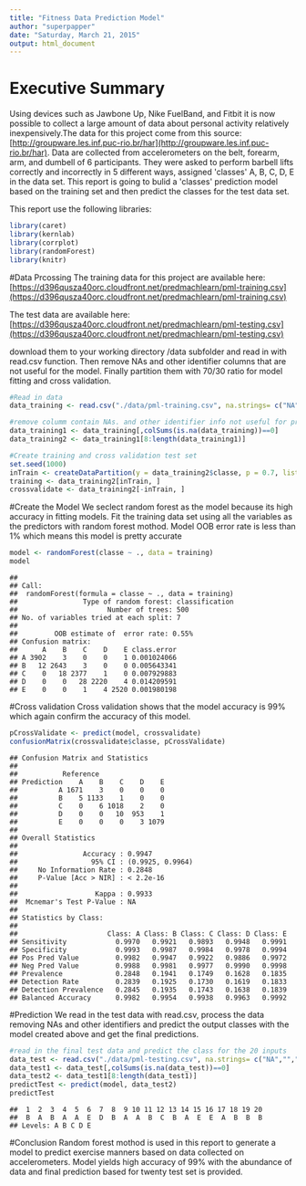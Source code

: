 ```yaml
---
title: "Fitness Data Prediction Model"
author: "superpapper"
date: "Saturday, March 21, 2015"
output: html_document
---
```


# Executive Summary
Using devices such as Jawbone Up, Nike FuelBand, and Fitbit it is now possible to collect a large amount of data about personal activity relatively inexpensively.The data for this project come from this source:[http://groupware.les.inf.puc-rio.br/har](http://groupware.les.inf.puc-rio.br/har). Data are collected from accelerometers on the belt, forearm, arm, and dumbell of 6 participants. They were asked to perform barbell lifts correctly and incorrectly in 5 different ways, assigned 'classes' A, B, C, D, E in the data set. This report is going to bulid a 'classes' prediction model based on the training set and then predict the classes for the test data set. 

This report use the following libraries:


```r
library(caret)
library(kernlab)
library(corrplot)
library(randomForest)
library(knitr)
```

#Data Prcossing
The training data for this project are available here: 
[https://d396qusza40orc.cloudfront.net/predmachlearn/pml-training.csv](https://d396qusza40orc.cloudfront.net/predmachlearn/pml-training.csv)

The test data are available here: 
[https://d396qusza40orc.cloudfront.net/predmachlearn/pml-testing.csv](https://d396qusza40orc.cloudfront.net/predmachlearn/pml-testing.csv)

download them to your working directory /data subfolder and read in with read.csv function. Then remove NAs and other identifier columns that are not useful for the model. Finally partition them with 70/30 ratio for model fitting and cross validation. 

```r
#Read in data
data_training <- read.csv("./data/pml-training.csv", na.strings= c("NA",""," "))

#remove columm contain NAs. and other identifier info not useful for prediction model
data_training1 <- data_training[,colSums(is.na(data_training))==0]
data_training2 <- data_training1[8:length(data_training1)]

#Create training and cross validation test set
set.seed(1000)
inTrain <- createDataPartition(y = data_training2$classe, p = 0.7, list = FALSE)
training <- data_training2[inTrain, ]
crossvalidate <- data_training2[-inTrain, ]
```
#Create the Model
We seclect random forest as the model because its high accuracy in fitting models.
Fit the training data set using all the variables as the predictors with random forest mothod. Model OOB error rate is less than 1% which means this model is pretty accurate

```r
model <- randomForest(classe ~ ., data = training)
model
```

```
## 
## Call:
##  randomForest(formula = classe ~ ., data = training) 
##                Type of random forest: classification
##                      Number of trees: 500
## No. of variables tried at each split: 7
## 
##         OOB estimate of  error rate: 0.55%
## Confusion matrix:
##      A    B    C    D    E class.error
## A 3902    3    0    0    1 0.001024066
## B   12 2643    3    0    0 0.005643341
## C    0   18 2377    1    0 0.007929883
## D    0    0   28 2220    4 0.014209591
## E    0    0    1    4 2520 0.001980198
```
#Cross validation
Cross validation shows that the model accuracy is 99% which again confirm the accuracy of this model.

```r
pCrossValidate <- predict(model, crossvalidate)
confusionMatrix(crossvalidate$classe, pCrossValidate)
```

```
## Confusion Matrix and Statistics
## 
##           Reference
## Prediction    A    B    C    D    E
##          A 1671    3    0    0    0
##          B    5 1133    1    0    0
##          C    0    6 1018    2    0
##          D    0    0   10  953    1
##          E    0    0    0    3 1079
## 
## Overall Statistics
##                                           
##                Accuracy : 0.9947          
##                  95% CI : (0.9925, 0.9964)
##     No Information Rate : 0.2848          
##     P-Value [Acc > NIR] : < 2.2e-16       
##                                           
##                   Kappa : 0.9933          
##  Mcnemar's Test P-Value : NA              
## 
## Statistics by Class:
## 
##                      Class: A Class: B Class: C Class: D Class: E
## Sensitivity            0.9970   0.9921   0.9893   0.9948   0.9991
## Specificity            0.9993   0.9987   0.9984   0.9978   0.9994
## Pos Pred Value         0.9982   0.9947   0.9922   0.9886   0.9972
## Neg Pred Value         0.9988   0.9981   0.9977   0.9990   0.9998
## Prevalence             0.2848   0.1941   0.1749   0.1628   0.1835
## Detection Rate         0.2839   0.1925   0.1730   0.1619   0.1833
## Detection Prevalence   0.2845   0.1935   0.1743   0.1638   0.1839
## Balanced Accuracy      0.9982   0.9954   0.9938   0.9963   0.9992
```

#Prediction
We read in the test data with read.csv, process the data removing NAs and other identifiers and predict the output classes with the model created above and get the final predictions.

```r
#read in the final test data and predict the class for the 20 inputs
data_test <- read.csv("./data/pml-testing.csv", na.strings= c("NA",""," "))
data_test1 <- data_test[,colSums(is.na(data_test))==0]
data_test2 <- data_test1[8:length(data_test1)]
predictTest <- predict(model, data_test2)
predictTest
```

```
##  1  2  3  4  5  6  7  8  9 10 11 12 13 14 15 16 17 18 19 20 
##  B  A  B  A  A  E  D  B  A  A  B  C  B  A  E  E  A  B  B  B 
## Levels: A B C D E
```

#Conclusion
Random forest mothod is used in this report to generate a model to predict exercise manners based on data collected on accelerometers. Model yields high accuracy of 99% with the abundance of data and final prediction based for twenty test set is provided.

